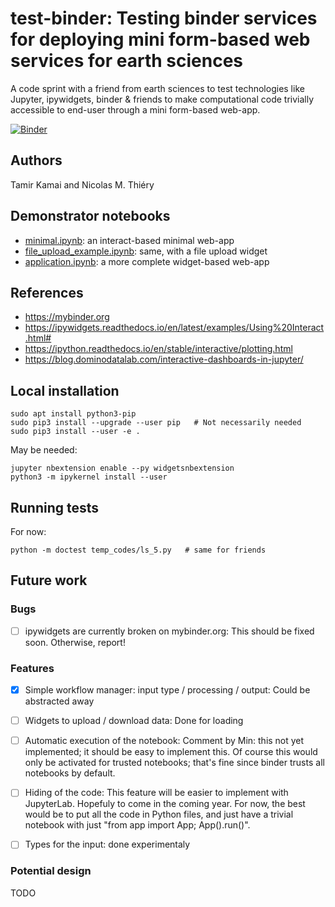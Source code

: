 # test-binder: Testing binder services for deploying mini form-based web services for earth sciences

A code sprint with a friend from earth sciences to test technologies
like Jupyter, ipywidgets, binder & friends to make computational code
trivially accessible to end-user through a mini form-based web-app.

[![Binder](http://mybinder.org/badge.svg)](http://mybinder.org:/repo/nthiery/test-binder/)

## Authors

Tamir Kamai and Nicolas M. Thiéry

## Demonstrator notebooks

- [minimal.ipynb](minimal.ipynb): an interact-based minimal web-app
- [file_upload_example.ipynb](file_upload_example.ipynb): same, with a file upload widget
- [application.ipynb](application.ipynb): a more complete widget-based web-app

## References

- https://mybinder.org
- https://ipywidgets.readthedocs.io/en/latest/examples/Using%20Interact.html#
- https://ipython.readthedocs.io/en/stable/interactive/plotting.html
- https://blog.dominodatalab.com/interactive-dashboards-in-jupyter/

## Local installation

    sudo apt install python3-pip
    sudo pip3 install --upgrade --user pip   # Not necessarily needed
    sudo pip3 install --user -e .

May be needed:

    jupyter nbextension enable --py widgetsnbextension
    python3 -m ipykernel install --user

## Running tests

For now:

    python -m doctest temp_codes/ls_5.py   # same for friends

## Future work

### Bugs

- [ ] ipywidgets are currently broken on mybinder.org: This should be
      fixed soon. Otherwise, report!

### Features

- [X] Simple workflow manager: input type / processing / output:
      Could be abstracted away

- [ ] Widgets to upload / download data:
      Done for loading

- [ ] Automatic execution of the notebook:
      Comment by Min: this not yet implemented; it should be easy to
      implement this. Of course this would only be activated for
      trusted notebooks; that's fine since binder trusts all notebooks
      by default.

- [ ] Hiding of the code:
      This feature will be easier to implement with
      JupyterLab. Hopefuly to come in the coming year. For now, the
      best would be to put all the code in Python files, and just have
      a trivial notebook with just "from app import App; App().run()".

- [ ] Types for the input: done experimentaly

### Potential design

TODO
